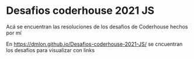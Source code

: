# Desafios coderhouse 2021 JS
Acá se encuentran las resoluciones de los desafios de Coderhouse hechos por mí

En https://dmlon.github.io/Desafios-coderhouse-2021-JS/ se cncuentran los desafios para visualizar con links
